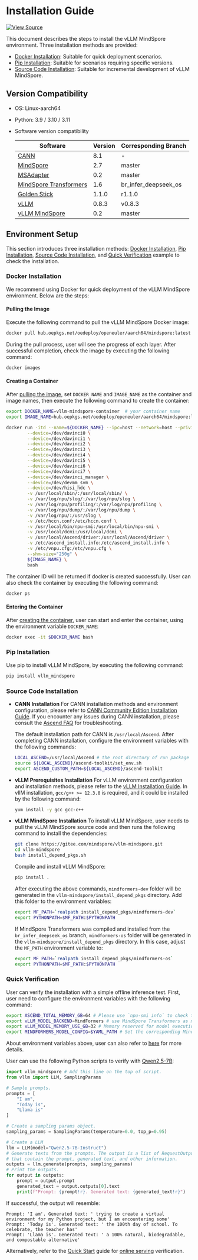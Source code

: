 # Installation Guide

[![View Source](https://mindspore-website.obs.cn-north-4.myhuaweicloud.com/website-images/master/resource/_static/logo_source_en.svg)](https://gitee.com/mindspore/docs/blob/master/docs/vllm_mindspore/docs/source_en/getting_started/installation/installation.md)  

This document describes the steps to install the vLLM MindSpore environment. Three installation methods are provided:  

- [Docker Installation](#docker-installation): Suitable for quick deployment scenarios.  
- [Pip Installation](#pip-installation): Suitable for scenarios requiring specific versions.  
- [Source Code Installation](#source-code-installation): Suitable for incremental development of vLLM MindSpore.  

## Version Compatibility

- OS: Linux-aarch64  
- Python: 3.9 / 3.10 / 3.11  
- Software version compatibility  

  | Software | Version | Corresponding Branch |  
  | -------- | ------- | -------------------- |  
  | [CANN](https://www.hiascend.com/developer/download/community/result?module=cann) | 8.1 | - |  
  | [MindSpore](https://www.mindspore.cn/install/) | 2.7 | master |  
  | [MSAdapter](https://git.openi.org.cn/OpenI/MSAdapter) | 0.2 | master |  
  | [MindSpore Transformers](https://gitee.com/mindspore/mindformers) | 1.6 | br_infer_deepseek_os |  
  | [Golden Stick](https://gitee.com/mindspore/golden-stick) | 1.1.0 | r1.1.0 |  
  | [vLLM](https://github.com/vllm-project/vllm) | 0.8.3 | v0.8.3 |  
  | [vLLM MindSpore](https://gitee.com/mindspore/vllm-mindspore) | 0.2 | master |  

## Environment Setup

This section introduces three installation methods: [Docker Installation](#docker-installation), [Pip Installation](#pip-installation), [Source Code Installation](#source-code-installation), and [Quick Verification](#quick-verification) example to check the installation.  

### Docker Installation

We recommend using Docker for quick deployment of the vLLM MindSpore environment. Below are the steps:  

#### Pulling the Image

Execute the following command to pull the vLLM MindSpore Docker image:  

```bash  
docker pull hub.oepkgs.net/oedeploy/openeuler/aarch64/mindspore:latest  
```  

During the pull process, user will see the progress of each layer. After successful completion, check the image by executing the following command:  

```bash  
docker images  
```  

#### Creating a Container

After [pulling the image](#pulling-the-image), set `DOCKER_NAME` and `IMAGE_NAME` as the container and image names, then execute the following command to create the container:  

```bash  
export DOCKER_NAME=vllm-mindspore-container  # your container name
export IMAGE_NAME=hub.oepkgs.net/oedeploy/openeuler/aarch64/mindspore:latest  # your image name

docker run -itd --name=${DOCKER_NAME} --ipc=host --network=host --privileged=true \
        --device=/dev/davinci0 \
        --device=/dev/davinci1 \
        --device=/dev/davinci2 \
        --device=/dev/davinci3 \
        --device=/dev/davinci4 \
        --device=/dev/davinci5 \
        --device=/dev/davinci6 \
        --device=/dev/davinci7 \
        --device=/dev/davinci_manager \
        --device=/dev/devmm_svm \
        --device=/dev/hisi_hdc \
        -v /usr/local/sbin/:/usr/local/sbin/ \
        -v /var/log/npu/slog/:/var/log/npu/slog \
        -v /var/log/npu/profiling/:/var/log/npu/profiling \
        -v /var/log/npu/dump/:/var/log/npu/dump \
        -v /var/log/npu/:/usr/slog \
        -v /etc/hccn.conf:/etc/hccn.conf \
        -v /usr/local/bin/npu-smi:/usr/local/bin/npu-smi \
        -v /usr/local/dcmi:/usr/local/dcmi \
        -v /usr/local/Ascend/driver:/usr/local/Ascend/driver \
        -v /etc/ascend_install.info:/etc/ascend_install.info \
        -v /etc/vnpu.cfg:/etc/vnpu.cfg \
        --shm-size="250g" \
        ${IMAGE_NAME} \
        bash
```  

The container ID will be returned if docker is created successfully. User can also check the container by executing the following command:  

```bash  
docker ps  
```  

#### Entering the Container

After [creating the container](#creating-a-container), user can start and enter the container, using the environment variable `DOCKER_NAME`:  

```bash  
docker exec -it $DOCKER_NAME bash  
```  

### Pip Installation

Use pip to install vLLM MindSpore, by executing the following command:  

```bash  
pip install vllm_mindspore  
```  

### Source Code Installation

- **CANN Installation**
  For CANN installation methods and environment configuration, please refer to [CANN Community Edition Installation Guide](https://www.hiascend.com/document/detail/zh/CANNCommunityEdition/82RC1alpha002/softwareinst/instg/instg_0001.html?Mode=PmIns&OS=openEuler&Software=cannToolKit). If you encounter any issues during CANN installation, please consult the [Ascend FAQ](https://www.hiascend.com/document/detail/zh/AscendFAQ/ProduTech/CANNFAQ/cannfaq_000.html) for troubleshooting.

  The default installation path for CANN is `/usr/local/Ascend`. After completing CANN installation, configure the environment variables with the following commands:

  ```bash
  LOCAL_ASCEND=/usr/local/Ascend # the root directory of run package
  source ${LOCAL_ASCEND}/ascend-toolkit/set_env.sh
  export ASCEND_CUSTOM_PATH=${LOCAL_ASCEND}/ascend-toolkit
  ```

- **vLLM Prerequisites Installation**
  For vLLM environment configuration and installation methods, please refer to the [vLLM Installation Guide](https://docs.vllm.ai/en/v0.8.3/getting_started/installation/cpu.html). In vllM installation, `gcc/g++ >= 12.3.0` is required, and it could be  installed by the following command:

  ```bash
  yum install -y gcc gcc-c++
  ```

- **vLLM MindSpore Installation**
  To install vLLM MindSpore, user needs to pull the vLLM MindSpore source code and then runs the following command to install the dependencies:

  ```bash  
  git clone https://gitee.com/mindspore/vllm-mindspore.git  
  cd vllm-mindspore  
  bash install_depend_pkgs.sh  
  ```  

  Compile and install vLLM MindSpore:  

  ```bash  
  pip install .  
  ```

  After executing the above commands, `mindformers-dev` folder will be generated in the `vllm-mindspore/install_depend_pkgs` directory. Add this folder to the environment variables:  

  ```bash  
  export MF_PATH=`realpath install_depend_pkgs/mindformers-dev`  
  export PYTHONPATH=$MF_PATH:$PYTHONPATH  
  ```  

  If MindSpore Transformers was compiled and installed from the `br_infer_deepseek_os` branch, `mindformers-os` folder will be generated in the `vllm-mindspore/install_depend_pkgs` directory. In this case, adjust the `MF_PATH` environment variable to:

  ```bash
  export MF_PATH=`realpath install_depend_pkgs/mindformers-os`
  export PYTHONPATH=$MF_PATH:$PYTHONPATH
  ```

### Quick Verification

User can verify the installation with a simple offline inference test. First, user need to configure the environment variables with the following command:

```bash
export ASCEND_TOTAL_MEMORY_GB=64 # Please use `npu-smi info` to check the memory.
export vLLM_MODEL_BACKEND=MindFormers # use MindSpore Transformers as model backend.
export vLLM_MODEL_MEMORY_USE_GB=32 # Memory reserved for model execution. Set according to the model's maximum usage, with the remaining environment used for kvcache allocation
export MINDFORMERS_MODEL_CONFIG=$YAML_PATH # Set the corresponding MindSpore Transformers model's YAML file.
```

About environment variables above, user can also refer to [here](../quick_start/quick_start.md#setting-environment-variables) for more details.

User can use the following Python scripts to verify with [Qwen2.5-7B](https://huggingface.co/Qwen/Qwen2.5-7B-Instruct):  

```python  
import vllm_mindspore # Add this line on the top of script.
from vllm import LLM, SamplingParams

# Sample prompts.
prompts = [
    "I am",
    "Today is",
    "Llama is"
]

# Create a sampling params object.
sampling_params = SamplingParams(temperature=0.0, top_p=0.95)

# Create a LLM
llm = LLM(model="Qwen2.5-7B-Instruct")
# Generate texts from the prompts. The output is a list of RequestOutput objects
# that contain the prompt, generated text, and other information.
outputs = llm.generate(prompts, sampling_params)
# Print the outputs.
for output in outputs:
    prompt = output.prompt
    generated_text = output.outputs[0].text
    print(f"Prompt: {prompt!r}. Generated text: {generated_text!r}")
```  

If successful, the output will resemble:  

```text  
Prompt: 'I am'. Generated text: ' trying to create a virtual environment for my Python project, but I am encountering some'  
Prompt: 'Today is'. Generated text: ' the 100th day of school. To celebrate, the teacher has'  
Prompt: 'Llama is'. Generated text: ' a 100% natural, biodegradable, and compostable alternative'  
```  

Alternatively, refer to the [Quick Start](../quick_start/quick_start.md) guide for [online serving](../quick_start/quick_start.md#online-serving) verification.
